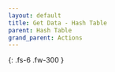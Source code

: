 ```yaml
---
layout: default
title: Get Data - Hash Table
parent: Hash Table
grand_parent: Actions
---
```

{: .fs-6 .fw-300 }
